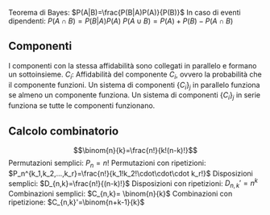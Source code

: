 Teorema di Bayes: $P(A|B)=\frac{P(B|A)P(A)}{P(B)}$
In caso di eventi dipendenti:
$P(A\cap B) = P(B|A)P(A)$
$P(A\cup B) = P(A)+P(B)-P(A\cap B)$
## Componenti
I componenti con la stessa affidabilità sono collegati in parallelo e formano un sottoinsieme.
$C_i$: Affidabilità del componente $C_i$, ovvero la probabilità che il componente funzioni.
Un sistema di componenti $\{C_i\}_j$ in parallelo funziona se almeno un componente funziona.
Un sistema di componenti $\{C_i\}_j$ in serie funziona se tutte le componenti funzionano.
## Calcolo combinatorio
$$\binom{n}{k}=\frac{n!}{k!(n-k)!}$$
Permutazioni semplici: $P_n=n!$
Permutazioni con ripetizioni: $P_n^{k_1,k_2,...,k_r}=\frac{n!}{k_1!k_2!\cdot\cdot\cdot k_r!}$
Disposizioni semplici: $D_{n,k}=\frac{n!}{(n-k)!}$
Disposizioni con ripetizioni: $D_{n,k}'=n^k$
Combinazioni semplici: $C_{n,k}= \binom{n}{k}$
Combinazioni con ripetizione: $C_{n,k}'=\binom{n+k-1}{k}$
